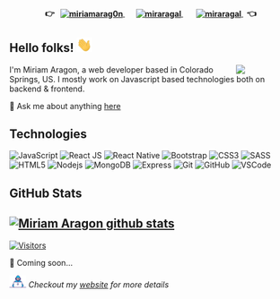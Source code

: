 <h4 align="center"> 👉 &nbsp; 
     <a href=https://www.linkedin.com/in/miriamarag0n/ target="blank"><img align="center" src=https://cdn.jsdelivr.net/npm/simple-icons@3.0.1/icons/linkedin.svg          alt="miriamarag0n" height="30" width="30"/>
  </a>  &nbsp;&nbsp; &nbsp;&nbsp;     
  <a href=mailto:miraragal@gmail.com target="blank">
  <img align="center" src=https://cdn.jsdelivr.net/npm/simple-icons@3.0.1/icons/gmail.svg alt="miraragal" height="30" width="30" />
  </a>  &nbsp; &nbsp;&nbsp; &nbsp; 
  <a href=https://img.shields.io/github/followers/Miraragal?label=follow&style=social target="blank">
  <img align="center" src=https://cdn.jsdelivr.net/npm/simple-icons@3.0.1/icons/github.svg alt="miraragal" height="30" width="30" />
  </a> &nbsp; 👈 
</h4>


## Hello folks! <img src="https://github.com/Miraragal/-Miriam-README.md/blob/main/wave.gif" width="27px">
<img align="right" src="https://github.com/Miraragal/MiriamAragon/blob/main/octocat-anime.gif" width="100"/>

I'm Miriam Aragon, a web developer based in Colorado Springs, US. I mostly work on Javascript based technologies both on backend & frontend.  

💬 Ask me about anything [here](https://github.com/Miraragal/Miraragal/issues)



## Technologies

  ![JavaScript](https://img.shields.io/badge/-JavaScript-black?style=flat-square&logo=javascript)
  ![React JS](https://img.shields.io/badge/-ReactJS-black?style=flat-square&logo=react)
  ![React Native](https://img.shields.io/badge/-ReactNative-black?style=flat-square&logo=react) 
  ![Bootstrap](https://img.shields.io/badge/-Bootstrap-563D7C?style=flat-square&logo=bootstrap)
  ![CSS3](https://img.shields.io/badge/-CSS3-1572B6?style=flat-square&logo=css3)
  ![SASS](https://img.shields.io/badge/-SASS-1572B6?style=flat-square&logo=sass)
  ![HTML5](https://img.shields.io/badge/-HTML5-E34F26?style=flat-square&logo=html5&logoColor=white)
  ![Nodejs](https://img.shields.io/badge/-NodeJS-black?style=flat-square&logo=Node.js)
  ![MongoDB](https://img.shields.io/badge/-MongoDB-black?style=flat-square&logo=mongodb)
  ![Express](https://img.shields.io/badge/-Express-black?style=flat-square&logo=express)
  ![Git](https://img.shields.io/badge/-Git-black?style=flat-square&logo=git)
  ![GitHub](https://img.shields.io/badge/-GitHub-181717?style=flat-square&logo=github)
  ![VSCode](https://img.shields.io/badge/-VS_Code-007ACC?style=flat-square&logo=visual-studio-code)


## GitHub Stats

[![Miriam Aragon github stats](https://github-readme-stats.vercel.app/api?username=Miraragal&show_icons=true&theme=algolia&include_all_commits=true)](https://github.com/Miraragal/github-readme-stats)
---


[![Visitors](https://komarev.com/ghpvc/?username=Miraragal)](https://github.com/Miraragal)


🌱 Coming soon... 

<img src="https://raw.githubusercontent.com/adarshaacharya/adarshaacharya/master/assets/developer.gif" width="30px"> *Checkout my [website](http://) for more details*














